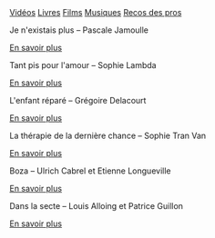 <div class="tabbar">
    <a href="/videos">Vidéos</a>
    <a href="/livres" class="active">Livres</a>
    <a href="/films">Films</a>
    <a href="/musiques">Musiques</a>
    <a href="/pros">Recos des pros</a>
</div>

<div class="tab">
    <div class="cardset">
        <div class="card">
            <img src="{{ ASSET ../assets/resources/livre_jamoulle.jpg }}" alt="" />
            <div>
                <p class="reference">Je n'existais plus – Pascale Jamoulle</p>
                <div class="actions">
                    <a href="https://www.editionsladecouverte.fr/je_n_existais_plus-9782348065101" target="_blank">En savoir plus</a>
                </div>
            </div>
        </div>
        <div class="card">
            <img src="{{ ASSET ../assets/resources/livre_lambda.jpg }}" alt="" />
            <div>
                <p class="reference">Tant pis pour l'amour – Sophie Lambda</p>
                <div class="actions">
                    <a href="https://www.editions-delcourt.fr/bd/series/serie-tant-pis-pour-l-amour-ou-comment-j-ai-survecu-un-manipulateur/album-tant-pis-pour-l-amour-ou-comment-j-ai-survecu-un-manipulateur" target="_blank">En savoir plus</a>
                </div>
            </div>
        </div>
        <div class="card">
            <img src="{{ ASSET ../assets/resources/livre_delacourt.jpg }}" alt="" />
            <div>
                <p class="reference">L'enfant réparé – Grégoire Delacourt</p>
                <div class="actions">
                    <a href="https://www.grasset.fr/livre/lenfant-repare-9782246828846/" target="_blank">En savoir plus</a>
                </div>
            </div>
        </div>
        <div class="card">
            <img src="{{ ASSET ../assets/resources/livre_vantran.jpg }}" alt="" />
            <div>
                <p class="reference">La thérapie de la dernière chance – Sophie Tran Van</p>
                <div class="actions">
                    <a href="https://www.odilejacob.fr/catalogue/psychologie/psychotherapie/therapie-de-la-derniere-chance_9782738149213.php" target="_blank">En savoir plus</a>
                </div>
            </div>
        </div>
        <div class="card">
            <img src="{{ ASSET ../assets/resources/livre_cabrel.jpg }}" alt="" />
            <div>
                <p class="reference">Boza – Ulrich Cabrel et Etienne Longueville</p>
                <div class="actions">
                    <a href="https://www.jailu.com/boza/9782290239322" target="_blank">En savoir plus</a>
                </div>
            </div>
        </div>
        <div class="card">
            <img src="{{ ASSET ../assets/resources/livre_alloinguillon.jpg }}" alt="" />
            <div>
                <p class="reference">Dans la secte – Louis Alloing et Patrice Guillon</p>
                <div class="actions">
                    <a href="https://www.la-boite-a-bulles.com/serie/11" target="_blank">En savoir plus</a>
                </div>
            </div>
        </div>
    </div>
    <button id="randomize" style="display: none;" onclick="app.randomCard('.cardset')"><img src="{{ ASSET ../assets/ui/dice.webp }}" alt="Choix aléatoire" /></button>
</div>

<script>
    let button = document.querySelector('#randomize');
    button.style.display = 'block';
</script>
